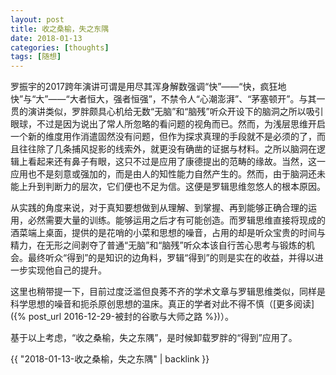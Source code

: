 ```yaml
---
layout: post
title: 收之桑榆，失之东隅
date: 2018-01-13
categories: [thoughts]
tags: [随想]
---
```


罗振宇的2017跨年演讲可谓是用尽其浑身解数强调“快”——“快，疯狂地快”与“大”——“大者恒大，强者恒强”，不禁令人“心潮澎湃”、“茅塞顿开”。与其一贯的演讲类似，罗胖颇具心机给无数“无脑”和“脑残”听众开设下的脑洞之所以吸引眼球，不过是因为说出了常人所忽略的看问题的视角而已。然而，为浅层思维开启一个新的维度用作消遣固然没有问题，但作为探求真理的手段就不是必须的了，而且往往除了几条捕风捉影的线索外，就更没有确凿的证据与材料。之所以脑洞在逻辑上看起来还有鼻子有眼，这只不过是应用了康德提出的范畴的缘故。当然，这一应用也不是刻意或强加的，而是由人的知性能力自然产生的。然而，由于脑洞还未能上升到判断力的层次，它们便也不足为信。这便是罗辑思维忽悠人的根本原因。

从实践的角度来说，对于真知要想做到从理解、到掌握、再到能够正确合理的运用，必然需要大量的训练。能够运用之后才有可能创造。而罗辑思维直接将现成的酒菜端上桌面，提供的是花哨的小菜和思想的噪音，占用的却是听众宝贵的时间与精力，在无形之间剥夺了普通“无脑”和“脑残”听众本该自行苦心思考与锻炼的机会。最终听众“得到”的是知识的边角料，罗辑“得到”的则是实在的收益，并得以进一步实现他自己的提升。

这里也稍带提一下，目前过度泛滥但良莠不齐的学术文章与罗辑思维类似，同样是科学思想的噪音和扼杀原创思想的温床。真正的学者对此不得不慎（[更多阅读]({% post_url 2016-12-29-被封的谷歌与大师之路 %})）。

基于以上考虑，“收之桑榆，失之东隅”，是时候卸载罗胖的“得到”应用了。

{{ "2018-01-13-收之桑榆，失之东隅" | backlink }}
